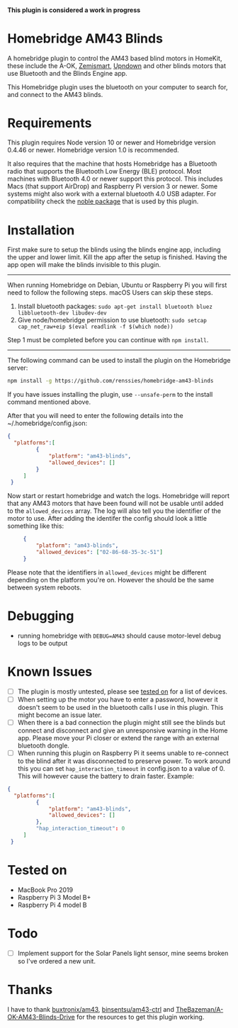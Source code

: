 #### This plugin is considered a work in progress

# Homebridge AM43 Blinds

A homebridge plugin to control the AM43 based blind motors in HomeKit, these include the A-OK, [Zemismart](https://www.zemismart.com/products/diy-motorized-your-tranditional-roll-shade-which-with-bean-or-cord-chain-smart-home-automation-support-app-timer-remote-control), [Upndown](https://upndown.nl) and other blinds motors that use Bluetooth and the Blinds Engine app.

This Homebridge plugin uses the bluetooth on your computer to search for, and connect to the AM43 blinds.

# Requirements

This plugin requires Node version 10 or newer and Homebridge version 0.4.46 or newer. Homebridge version 1.0 is recommended.

It also requires that the machine that hosts Homebridge has a Bluetooth radio that supports the Bluetooth Low Energy (BLE) protocol. Most machines with Bluetooth 4.0 or newer support this protocol. This includes Macs (that support AirDrop) and Raspberry Pi version 3 or newer. Some systems might also work with a external bluetooth 4.0 USB adapter. For compatibility check the [noble package](https://github.com/abandonware/noble) that is used by this plugin.

# Installation

First make sure to setup the blinds using the blinds engine app, including the upper and lower limit. Kill the app after the setup is finished. Having the app open will make the blinds invisible to this plugin.

---

When running Homebridge on Debian, Ubuntu or Raspberry Pi you will first need to follow the following steps. macOS Users can skip these steps.

1. Install bluetooth packages:
   `sudo apt-get install bluetooth bluez libbluetooth-dev libudev-dev`
2. Give node/homebridge permission to use bluetooth:
   `sudo setcap cap_net_raw+eip $(eval readlink -f $(which node))`

Step 1 must be completed before you can continue with `npm install`.

---

The following command can be used to install the plugin on the Homebridge server:

```bash
npm install -g https://github.com/renssies/homebridge-am43-blinds
```

If you have issues installing the plugin, use `--unsafe-perm` to the install command mentioned above.

After that you will need to enter the following details into the ~/.homebridge/config.json:

```JSON
{
  "platforms":[
         {
             "platform": "am43-blinds",
             "allowed_devices": []
         }
     ]
 }
```

Now start or restart homebridge and watch the logs. Homebridge will report that any AM43 motors that have been found will not be usable until added to the `allowed_devices` array. The log will also tell you the identifier of the motor to use. After adding the identifer the config should look a little something like this:

```JSON
     {
         "platform": "am43-blinds",
         "allowed_devices": ["02-86-68-35-3c-51"]
     }
```

Please note that the identifiers in `allowed_devices` might be different depending on the platform you're on. However the should be the same between system reboots.

# Debugging

- running homebridge with `DEBUG=AM43` should cause motor-level debug logs to be output

# Known Issues

- [ ] The plugin is mostly untested, please see [tested on](#tested-on) for a list of devices.
- [ ] When setting up the motor you have to enter a password, however it doesn't seem to be used in the bluetooth calls I use in this plugin. This might become an issue later.
- [ ] When there is a bad connection the plugin might still see the blinds but connect and disconnect and give an unresponsive warning in the Home app. Please move your Pi closer or extend the range with an external bluetooth dongle.
- [ ] When running this plugin on Raspberry Pi it seems unable to re-connect to the blind after it was disconnected to preserve power. To work around this you can set `hap_interaction_timeout` in config.json to a value of 0. This will however cause the battery to drain faster. Example:

```JSON
{
  "platforms":[
         {
             "platform": "am43-blinds",
             "allowed_devices": []
         },
         "hap_interaction_timeout": 0
     ]
 }
```

# Tested on
- MacBook Pro 2019
- Raspberry Pi 3 Model B+
- Raspberry Pi 4 model B

# Todo

- [ ] Implement support for the Solar Panels light sensor, mine seems broken so I've ordered a new unit.

# Thanks

I have to thank [buxtronix/am43](https://github.com/buxtronix/am43), [binsentsu/am43-ctrl](https://github.com/binsentsu/am43-ctrl/) and [TheBazeman/A-OK-AM43-Blinds-Drive](https://github.com/TheBazeman/A-OK-AM43-Blinds-Drive) for the resources to get this plugin working.
